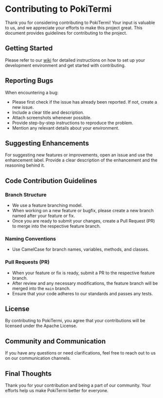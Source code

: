 # Contributing to PokiTermi

Thank you for considering contributing to PokiTermi! Your input is valuable to us, and we appreciate your efforts to make this project great. This document provides guidelines for contributing to the project.

## Getting Started

Please refer to our [wiki](https://gitlab.cecs.anu.edu.au/u7156805/comp2120-assignment-3-workshop-xx-group-x/-/wikis/PokiTermi/Documentation) for detailed instructions on how to set up your development environment and get started with contributing.

## Reporting Bugs

When encountering a bug:
- Please first check if the issue has already been reported. If not, create a new issue.
- Include a clear title and description.
- Attach screenshots whenever possible.
- Provide step-by-step instructions to reproduce the problem.
- Mention any relevant details about your environment.

## Suggesting Enhancements

For suggesting new features or improvements, open an issue and use the enhancement label. Provide a clear description of the enhancement and the reasoning behind it.

## Code Contribution Guidelines

### Branch Structure

- We use a feature branching model.
- When working on a new feature or bugfix, please create a new branch named after your feature or fix.
- Once you are ready to submit your changes, create a Pull Request (PR) to merge into the respective feature branch.

### Naming Conventions

- Use CamelCase for branch names, variables, methods, and classes.

### Pull Requests (PR)

- When your feature or fix is ready, submit a PR to the respective feature branch.
- After review and any necessary modifications, the feature branch will be merged into the `main` branch.
- Ensure that your code adheres to our standards and passes any tests.

## License

By contributing to PokiTermi, you agree that your contributions will be licensed under the Apache License.

## Community and Communication

If you have any questions or need clarifications, feel free to reach out to us on our communication channels.

## Final Thoughts

Thank you for your contribution and being a part of our community. Your efforts help us make PokiTermi better for everyone.
